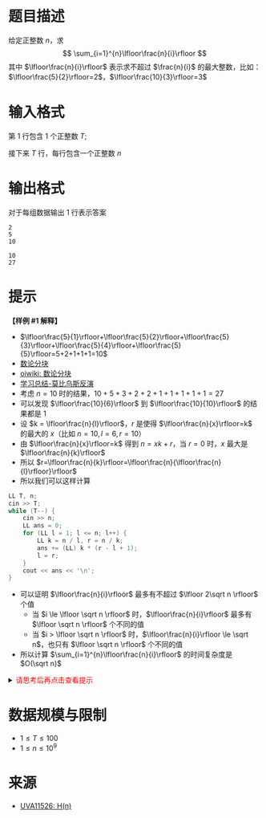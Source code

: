 # 题目描述
给定正整数 $n$，求 
$$
\sum_{i=1}^{n}\lfloor\frac{n}{i}\rfloor
$$
其中 $\lfloor\frac{n}{i}\rfloor$ 表示求不超过 $\frac{n}{i}$ 的最大整数，比如：$\lfloor\frac{5}{2}\rfloor=2$，$\lfloor\frac{10}{3}\rfloor=3$

# 输入格式
第 1 行包含 1 个正整数 $T$;

接下来 $T$ 行，每行包含一个正整数 $n$

# 输出格式
对于每组数据输出 1 行表示答案

```input1
2
5
10
```

```output1
10
27
```

# 提示 
**【样例 #1 解释】**
* $\lfloor\frac{5}{1}\rfloor+\lfloor\frac{5}{2}\rfloor+\lfloor\frac{5}{3}\rfloor+\lfloor\frac{5}{4}\rfloor+\lfloor\frac{5}{5}\rfloor=5+2+1+1+1=10$
* [数论分块](https://blog.csdn.net/mango114514/article/details/122139890)
* [oiwiki: 数论分块](https://oi-wiki.org/math/number-theory/sqrt-decomposition/)
* [学习总结-莫比乌斯反演](https://www.cnblogs.com/GDOI2018/p/13541520.html)
* 考虑 $n = 10$ 时的结果，$10+5+3+2+2+1+1+1+1+1=27$
* 可以发现 $\lfloor\frac{10}{6}\rfloor$ 到 $\lfloor\frac{10}{10}\rfloor$ 的结果都是 $1$
* 设 $k = \lfloor\frac{n}{l}\rfloor$，$r$ 是使得 $\lfloor\frac{n}{x}\rfloor=k$ 的最大的 $x$（比如 $n=10, l=6, r = 10$）
* 由 $\lfloor\frac{n}{x}\rfloor=k$ 得到 $n=xk+r$，当 $r=0$ 时，$x$ 最大是 $\lfloor\frac{n}{k}\rfloor$
* 所以 $r=\lfloor\frac{n}{k}\rfloor=\lfloor\frac{n}{\lfloor\frac{n}{l}\rfloor}\rfloor$
* 所以我们可以这样计算
```c++
LL T, n;
cin >> T;
while (T--) {
    cin >> n;
    LL ans = 0;
    for (LL l = 1; l <= n; l++) {
        LL k = n / l, r = n / k;
        ans += (LL) k * (r - l + 1);
        l = r;
    }
    cout << ans << '\n';
}
```
* 可以证明 $\lfloor\frac{n}{i}\rfloor$ 最多有不超过 $\lfloor 2\sqrt n \rfloor$ 个值
  * 当 $i \le \lfloor \sqrt n \rfloor$ 时，$\lfloor\frac{n}{i}\rfloor$ 最多有 $\lfloor \sqrt n \rfloor$ 个不同的值
  * 当 $i > \lfloor \sqrt n \rfloor$ 时，$\lfloor\frac{n}{i}\rfloor \le \sqrt n$，也只有 $\lfloor \sqrt n \rfloor$ 个不同的值
* 所以计算 $\sum_{i=1}^{n}\lfloor\frac{n}{i}\rfloor$ 的时间复杂度是 $O(\sqrt n)$

<details>
<summary><font color="#FF0000">请思考后再点击查看提示</font></summary>

</details>

# 数据规模与限制
* $1 \leq T \leq 100$
* $1 \leq n \leq 10^9$

# 来源
* [UVA11526: H(n)](https://www.luogu.com.cn/problem/UVA11526)